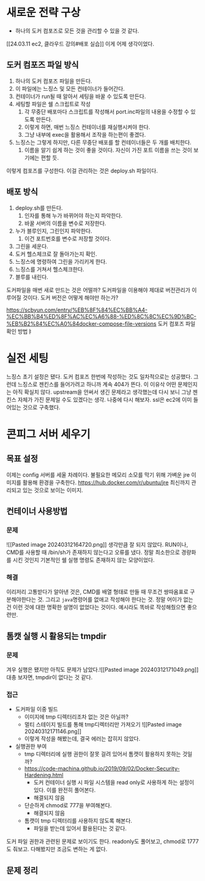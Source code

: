 # 새로운 전략 구상
- 하나의 도커 컴포즈로 모든 것을 관리할 수 있을 것 같다.

[[24.03.11 ec2, 클라우드 강의#배포 실습]]
이게 어제 생각이었다.
## 도커 컴포즈 파일 방식
1. 하나의 도커 컴포즈 파일을 만든다.
2. 이 파일에는 느징스 및 모든 컨테이너가 들어간다. 
3. 컨테이너가 run될 때 알아서 세팅을 바꿀 수 있도록 만든다.
4. 세팅할 파일은 쉘 스크립트로 작성
	1. 각 무중단 배포마다 스크립트를 작성해서 port.inc파일의 내용을 수정할 수 있도록 만든다.
	2. 이렇게 하면, 매번 느징스 컨테이너를 재실행시켜야 한다. 
	3. 그냥 내부에 exec을 활용해서 조작을 하는편이 좋겠다.
5. 느징스는 그렇게 하지만, 다른 무중단 배포를 할 컨테이너들은 두 개를 배치한다. 
	1. 이름을 알기 쉽게 하는 것이 좋을 것이다. 자신이 가진 포트 이름을 쓰는 것이 보기에는 편할 듯.
	
이렇게 컴포즈를 구성한다. 이걸 관리하는 것은 deploy.sh 파일이다.
## 배포 방식
1. deploy.sh를 만든다.
	1. 인자를 통해 누가 바뀌어야 하는지 파악한다.
	2. 바꿀 서버의 이름을 변수로 저장한다.
2. 누가 블루인지, 그린인지 파악한다.
	1. 이건 포트번호를 변수로 저장할 것이다. 
3. 그린을 세운다.
4. 도커 헬스체크로 잘 돌아가는지 확인.
5. 느징스에 명령하여 그린을 가리키게 한다.
6. 느징스를 거쳐서 헬스체크한다.
7. 블루를 내린다.

도커파일을 매번 새로 만드는 것은 어떨까? 도커파일을 이용해야 제대로 버전관리가 이루어질 것이다. 도커 버전은 어떻게 해야만 하는가?

https://scbyun.com/entry/%EB%8F%84%EC%BB%A4-%EC%BB%B4%ED%8F%AC%EC%A6%88-%ED%8C%8C%EC%9D%BC-%EB%B2%84%EC%A0%84docker-compose-file-versions
도커 컴포즈 파일 확인 방법ㅑ

# 실전 세팅
느징스 초기 설정은 됐다. 도커 컴포즈 한번에 작성하는 것도 일차적으로는 성공했다.
그런데 느징스로 젠킨스를 들어가려고 하니까 계속 404가 뜬다. 
이 이유삭 어떤 문제인지는 아직 확실치 않다. upstream을 안써서 생긴 문제라고 생각했는데 다시 보니 그냥 젠킨스 자체가 가진 문제일 수도 있겠다는 생각.
나중에 다시 해보자.
ssl은 ec2에 이미 들어있는 것으로 구축했다.
# 콘피그 서버 세우기
## 목표 설정
이제는 config 서버를 세울 차례이다. 
불필요한 메모리 소모를 막기 위해 가벼운 jre 이미지를 활용해 환경을 구축한다.
https://hub.docker.com/r/ubuntu/jre
최신까지 관리되고 있는 것으로 보이는 이미지.
## 컨테이너 사용방법
### 문제
![[Pasted image 20240312164720.png]]
생각만큼 잘 되지 않았다. 
RUN이나, CMD를 사용할 때 /bin/sh가 존재하지 않는다고 오류를 냈다.
정말 최소한으로 경량화를 시킨 것인지 기본적인 쉘 실행 명령도 존재하지 않는 모양이었다.
### 해결
이리저리 고통받다가 알아낸 것은, CMD를 배열 형태로 만들 때 무조건 쌍따옴표로 구분해야한다는 것. 
그리고 `java`명령어를 없애고 작성해야 한다는 것. 
정말 어이가 없는 건 이런 것에 대한 명확한 설명이 없었다는 것이다. 예시라도 똑바로 작성해줬으면 좋으련만.
## 톰캣 실행 시 활용되는 tmpdir
### 문제
겨우 실행은 됐지만 아직도 문제가 남았다.![[Pasted image 20240312171049.png]]
대충 보자면, tmpdir이 없다는 것 같다.
### 접근
- 도커파일 이중 빌드
	- 이미지에 tmp 디렉터리조차 없는 것은 아닐까?
	- 멀티 스테이지 빌드를 통해 tmp디렉터리만 가져오기
	![[Pasted image 20240312171146.png]]
	- 이렇게 작성을 해봤는데, 결국 에러는 잡히지 않았다.
- 실행권한 부여
	- tmp 디렉터리에 실행 권한이 잘못 걸려 있어서 톰캣이 활용하지 못하는 것일까?
	- https://code-machina.github.io/2019/09/02/Docker-Security-Hardening.html
		- 도커 컨테이너 실행 시 파일 시스템을 read only로 사용하게 하는 설정이 있다. 이를 완전히 풀어본다.
		- 해결되지 않음
	- 단순하게 chmod로 777을 부여해본다. 
		- 해결되지 않음
	- 톰캣이 tmp 디렉터리를 사용하지 않도록 해본다.
		- 파일을 받는데 있어서 활용된다는 것 같다.


도커 파일 권한과 관련된 문제로 보이기도 한다. 
readonly도 풀어보고, chmod로 1777도 줘보고. 다해봤지만 조금도 변하는 게 없다.

## 문제 정리

##

